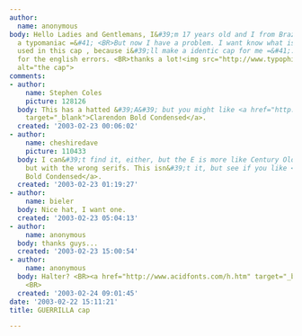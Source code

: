 ```yaml
---
author:
  name: anonymous
body: Hello Ladies and Gentlemans, I&#39;m 17 years old and I from Brazil. I&#39;m
  a typomaniac =&#41; <BR>But now I have a problem. I want know what is the typeface
  used in this cap , because i&#39;ll make a identic cap for me =&#41;.I&#39;m sorry
  for the english errors. <BR>thanks a lot!<img src="http://www.typophile.com/forums/messages/83/6852.jpg"
  alt="the cap">
comments:
- author:
    name: Stephen Coles
    picture: 128126
  body: This has a hatted &#39;A&#39; but you might like <a href="http://www.myfonts.com/fonts/bitstream/clarendon/bold-condensed/testdrive.html?s=GUERRILLA&amp;p=48&amp;refby=typographica"
    target="_blank">Clarendon Bold Condensed</a>.
  created: '2003-02-23 00:06:02'
- author:
    name: cheshiredave
    picture: 110433
  body: I can&#39;t find it, either, but the E is more like Century Old Style or Bookman,
    but with the wrong serifs. This isn&#39;t it, but see if you like <a href="http://www.myfonts.com/fonts/urw/beton/t-bold-condensed/testdrive.html?s=GUERRILLA&amp;p=48">Beton
    Bold Condensed</a>.
  created: '2003-02-23 01:19:27'
- author:
    name: bieler
  body: Nice hat, I want one.
  created: '2003-02-23 05:04:13'
- author:
    name: anonymous
  body: thanks guys...
  created: '2003-02-23 15:00:54'
- author:
    name: anonymous
  body: Halter? <BR><a href="http://www.acidfonts.com/h.htm" target="_blank">http://www.acidfonts.com/h.htm</a>
    <BR>
  created: '2003-02-24 09:01:45'
date: '2003-02-22 15:11:21'
title: GUERRILLA cap

---
```

